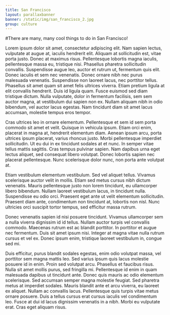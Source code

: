 ```yaml
---
title: San Francisco
layout: parallaxbanner
banner: /static/img/san_francisco_2.jpg
group: culture
---
```


#There are many, many cool things to do in San Francisco!

Lorem ipsum dolor sit amet, consectetur adipiscing elit. Nam sapien lectus, vulputate at augue at, iaculis hendrerit elit. Aliquam at sollicitudin est, vitae porta justo. Donec at maximus risus. Pellentesque lobortis magna iaculis, pellentesque massa eu, tristique nisi. Phasellus pharetra sollicitudin convallis. Suspendisse augue leo, auctor et rutrum ut, fermentum quis elit. Donec iaculis et sem nec venenatis. Donec ornare nibh nec purus malesuada venenatis. Suspendisse non laoreet lacus, nec porttitor tellus. Phasellus sit amet quam sit amet felis ultrices viverra. Etiam pretium ligula at elit convallis hendrerit. Duis id ligula quam. Fusce euismod sed diam tristique dictum. Nulla vulputate, dolor in fermentum facilisis, sem sem auctor magna, at vestibulum dui sapien non ex. Nullam aliquam nibh in odio bibendum, vel auctor lacus egestas. Nam tincidunt diam sit amet lacus accumsan, molestie tempus eros tempor.

Cras ultrices leo in ornare elementum. Pellentesque et sem id sem porta commodo sit amet et velit. Quisque in vehicula ipsum. Etiam orci enim, placerat in magna at, hendrerit elementum diam. Aenean ipsum arcu, porta ultrices ipsum placerat, varius rhoncus justo. Morbi pellentesque imperdiet sollicitudin. Ut eu dui in ex tincidunt sodales at et nunc. In semper vitae tellus mattis sagittis. Cras tempus pulvinar sapien. Nam dapibus urna eget lectus aliquet, sed consequat libero volutpat. Donec lobortis sapien nec placerat pellentesque. Nunc scelerisque dolor nunc, non porta ante volutpat at.

Etiam vestibulum elementum vestibulum. Sed vel aliquet tellus. Vivamus scelerisque auctor velit in mollis. Etiam sed metus cursus nibh dictum venenatis. Mauris pellentesque justo non lorem tincidunt, eu ullamcorper libero bibendum. Nullam laoreet vestibulum lacus, in tincidunt nulla. Suspendisse eu odio orci. Praesent eget ante ut velit elementum sollicitudin. Praesent diam ante, condimentum non tincidunt at, lobortis non nisl. Nunc ultricies orci suscipit tortor tempus, sed efficitur massa rutrum.

Donec venenatis sapien id nisi posuere tincidunt. Vivamus ullamcorper sem a nulla viverra dignissim id id tellus. Nullam auctor turpis vel convallis commodo. Maecenas rutrum est ac blandit porttitor. In porttitor et augue nec fermentum. Duis sit amet ipsum nisi. Integer at magna vitae nulla rutrum cursus et vel ex. Donec ipsum enim, tristique laoreet vestibulum in, congue sed mi.

Duis efficitur, purus blandit sodales egestas, enim odio volutpat massa, vel porttitor sem magna mattis leo. Sed varius ipsum quis lacus molestie posuere id in enim. Proin sed volutpat arcu. Phasellus et faucibus risus. Nulla sit amet mollis purus, sed fringilla mi. Pellentesque id enim in quam malesuada dapibus ut tincidunt ante. Donec quis mauris ac odio elementum scelerisque. Sed accumsan semper magna molestie feugiat. Sed pharetra metus at imperdiet sodales. Mauris blandit ante et arcu viverra, eu laoreet ex aliquet. Nullam ac convallis lacus. Pellentesque quis turpis vitae metus ornare posuere. Duis a tellus cursus erat cursus iaculis vel condimentum leo. Fusce at dui id lacus dignissim venenatis in a nibh. Morbi eu vulputate erat. Cras eget aliquam risus.

